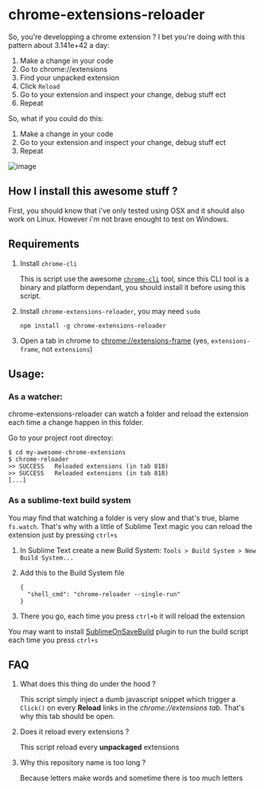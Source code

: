 chrome-extensions-reloader
==========================

So, you're developping a chrome extension ? I bet you're doing with this pattern about 3.141e+42 a day:

  1. Make a change in your code
  2. Go to chrome://extensions
  3. Find your unpacked extension
  4. Click `Reload`
  5. Go to your extension and inspect your change, debug stuff ect
  6. Repeat

So, what if you could do this:

  1. Make a change in your code
  2. Go to your extension and inspect your change, debug stuff ect
  3. Repeat


![image](http://oi67.tinypic.com/zvzrxz.jpg)

How I install this awesome stuff ? 
----------------------------------

First, you should know that i've only tested using OSX and it should also work on Linux. However i'm not brave enought to test on Windows.

Requirements
------------

1. Install `chrome-cli`

	This is script use the awesome [`chrome-cli`](https://github.com/prasmussen/chrome-cli) tool, since this CLI tool is a binary and platform dependant, you should install it before using this script. 

2. Install `chrome-extensions-reloader`, you may need `sudo`

	```
	npm install -g chrome-extensions-reloader
	```

3. Open a tab in chrome to [chrome://extensions-frame](chrome://extensions-frame) (yes, `extensions-frame`, not `extensions`) 


Usage:
------

### As a watcher:

chrome-extensions-reloader can watch a folder and reload the extension each time a change happen in this folder.

Go to your project root directoy: 

```
$ cd my-awesome-chrome-extensions
$ chrome-reloader
>> SUCCESS	 Reloaded extensions (in tab 818)
>> SUCCESS	 Reloaded extensions (in tab 818)
[...]
```

### As a sublime-text build system

You may find that watching a folder is very slow and that's true, blame `fs.watch`. That's why with a little of Sublime Text magic you can reload the extension just by pressing `ctrl+s`

1. In Sublime Text create a new Build System: `Tools > Build System > New Build System...`
2. Add this to the Build System file

	
	```
	{
	  "shell_cmd": "chrome-reloader --single-run"
	}

	```
3. There you go, each time you press `ctrl+b` it will reload the extension

You may want to install [SublimeOnSaveBuild](https://packagecontrol.io/packages/SublimeOnSaveBuild) plugin to run the build script each time you press `ctrl+s`


FAQ
---
	
1. What does this thing do under the hood ? 
	
	This script simply inject a dumb javascript snippet which trigger a `Click()` on every **Reload** links in the *chrome://extensions tab*. That's why this tab should be open.
	
2. Does it reload every extensions ?

	This script reload every **unpackaged** extensions
	
3. Why this repository name is too long ? 

	Because letters make words and sometime there is too much letters
